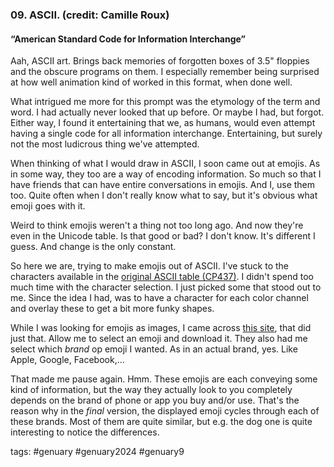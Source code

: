 ### 09. ASCII. (credit: Camille Roux)
#### “American Standard Code for Information Interchange”

Aah, ASCII art. Brings back memories of forgotten boxes of 3.5" floppies and the obscure programs on them.
I especially remember being surprised at how well animation kind of worked in this format, when done well.

What intrigued me more for this prompt was the etymology of the term and word. I had actually never looked that up before.
Or maybe I had, but forgot. Either way, I found it entertaining that we, as humans, would even attempt having a single code for all information interchange.
Entertaining, but surely not the most ludicrous thing we've attempted.

When thinking of what I would draw in ASCII, I soon came out at emojis. As in some way, they too are a way of encoding information.
So much so that I have friends that can have entire conversations in emojis. 
And I, use them too. Quite often when I don't really know what to say, but it's obvious what emoji goes with it.

Weird to think emojis weren't a thing not too long ago. And now they're even in the Unicode table.
Is that good or bad? I don't know. It's different I guess. And change is the only constant.

So here we are, trying to make emojis out of ASCII. I've stuck to the characters available in the [original ASCII table (CP437)](https://www.rapidtables.com/code/text/ascii-table.html).
I didn't spend too much time with the character selection. I just picked some that stood out to me.
Since the idea I had, was to have a character for each color channel and overlay these to get a bit more funky shapes.

While I was looking for emojis as images, I came across [this site](https://emoji.aranja.com/), that did just that. Allow me to select an emoji and download it.
They also had me select which _brand_ op emoji I wanted. As in an actual brand, yes. Like Apple, Google, Facebook,...

That made me pause again. Hmm. These emojis are each conveying some kind of information, but the way they actually look to you completely depends on the brand of phone or app you buy and/or use.
That's the reason why in the _final_ version, the displayed emoji cycles through each of these brands. Most of them are quite similar, but e.g. the dog one is quite interesting to notice the differences. 

tags: #genuary #genuary2024 #genuary9